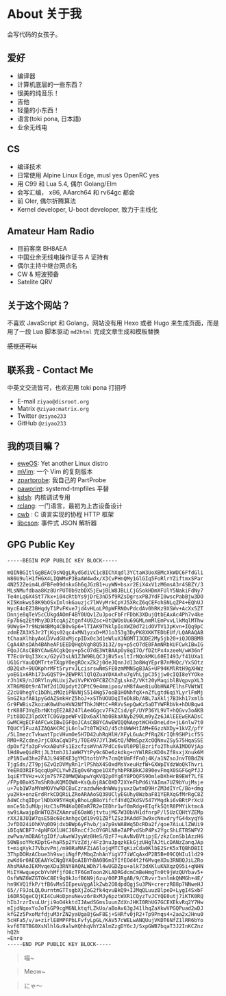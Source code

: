 # About 关于我

会写代码的女孩子。

## 爱好

- 编译器
- 计算机底层的一些东西？
- 很美的纯音乐！
- 吉他
- 轻量的小东西！
- 语言(toki pona, 日本語)
- 业余无线电

## CS

- 编译技术
- 日常使用 Alpine Linux Edge, musl yes OpenRC yes
- 用 C99 和 Lua 5.4, 偶尔 Golang/Elm
- 会写汇编， x86, AAarch64 和 rv64gc 都会
- 前 OIer, 偶尔折腾算法
- Kernel developer, U-boot developer, 致力于主线化

## Amateur Ham Radio

- 目前客席 BH8AEA
- 中国业余无线电操作证书 A 证持有
- 偶尔主持中继台网点名
- CW & 短波预备
- Satelite QRV

## 关于这个网站？

不喜欢 JavaScript 和 Golang，网站没有用 Hexo 或者 Hugo 来生成页面，而是
用了一段 Lua 脚本驱动 ``md2html`` 完成文章生成和模板替换

~~感觉还可以~~

## 联系我 - Contact Me

中英文交流皆可，也欢迎用 toki pona 打招呼

- E-mail ``ziyao@disroot.org``
- Matrix ``@ziyao:matrix.org``
- Twitter ``@ziyao233``
- GitHub ``@ziyao233``

## 我的项目嘛？

- [eweOS](https://os.ewe.moe): Yet another Linux distro
- [mVim](https://github.com/ziyao233/mvim): 一个 Vim 的复刻版本
- [zpartprobe](https://github.com/ziyao233/zpartprobe): 我自己的 PartProbe
- [pawprint](https://github.com/eweOS/pawprint): systemd-tmpfiles 平替
- [kdsh](https://github.com/ziyao233/kdsh): 内核调试专用
- [rclang](https://github.com/ziyao233/rclang): 一门语言，最初为上古设备设计
- [cwb](https://github.com/ziyao233/cwb) : C 语言实现的协程 HTTP 框架
- [libcson](https://github.com/ziyao233/libcson): 事件式 JSON 解析器

## GPG Public Key

```
-----BEGIN PGP PUBLIC KEY BLOCK-----

mQINBGItlGgBEAC9sNQgLRydGdiVC1cBIChXqdl3YCtaW3UoXBMcXkWDC6FfdGli
W86U9ulH1fHGX4LIQWMxP3BaAW4wdx/X3CvPHnQMy1GlGIq5FoRlrYZiftmxSPar
4N252Zeim4LdFBFe09dnkxGh6qJGzB1+uyWN+bsxr2EiX4xV1zM6msA3r4SBZY/3
MLsNMufdbaa8Kz8UrPUT0b9zbDX5jEwjBLW8JBLLCjGSokHDmXFUlY5NakiFdNy7
Te4nLqGX4StT7kx+i04cRtbYs9jDrE3nD5f9RZsDgrsxPBJYdFI0wscPabBjw3DO
KI5Kmkws58K9bOSxImlnkGauzjc7lWVyMrkCpYJ5XRcZ6qCEFohSNLqZP4+EQhUJ
WycE4oEZ3BHqdyT1PvFKve7jd4vHLoLP0pWFRNOvPdcdAv0hRKz9XSWv+AcXx5ZT
Dnnje8qTeVScCUkgdAOmF4BY0UQv1ZuJpocFbFrFDbK3XDujQtbEAxAc4Ph7v4ke
Fp7b6q2EtMhy3D3tcqAjZtgnf4U9Zsc+0tQWOsUu69GMLnmMlEmPvvLlkMqlMThw
9UWyG+7r9NzW4BMq4CB0vGp6+lTIAK9TNklpIoXWZ0d72idOVTV13pKvn+IQq9pC
zdmEZA3XSJr2TjKqs02qc4xMN1yzxD+MJ1o353g3DyPK8XKKTEDbEUf/LQARAQAB
tChaaXlhbyAoU3VvdGUxMjcpIDx0c3d1eWluX3N0MTI3QDE2My5jb20+iQJOBBMB
CgA4AhsDAh4BAheAFiEEDQHqbVgh8Q53i3Z/oy+p5cO7dE0FAmNRbkUFCwkIBwIG
FQoJCAsCBBYCAwEACgkQoy+p5cO7dE3WtBAApOy8qI7O/fDZtPx4xzeeN/wW36nf
T7EcUrUqI3Xcx/G2yV3sLN1ZJW9BLQCJjBV5xsltIrNQokMKL60EI493/f41UXa1
UG1GrYauQQMTrteTXqpY0egROcxZk2j0deJQnnJd13o8WqYEprB7nMHQc/YxSOtz
dD2Qxh+9UOKphrMFt5ryrvJLcisrswNmSFE0zmMMN5gB3AS+UP94KMlRtH9gXHWz
yoEG1x6Rh173vGQST9+2EWPRllQlQZuaYDXAxhu7gVhLjpC35jjw0cIQI8eYYOke
rJh1K9/nJORYlnyNLUxjZwiVvPKYOFCBZChZgLsknZ/VKt20yMaqiblBVqpvpXL3
XTR6M8Ot9rATWf2d1DUpdyt2OPtC9e4mmipoo/nM8fAwe8iuObHNAPElhsFVWtWI
Z2cU0hegYc1bDhLzMOziPNVNjS514Wg57ooB1HONhfqX+nZfLgtd6qiYLyrlFmMj
SnGZkafA81pyGdAZSmkHrZ5hoJ+xSThUOUDqITeDk8b/ABL7aXklj7B3kh17xmlb
Gr9FWBisZkozaK0wUhoHVN2NfThkJNMtC+RRVvSepQwKz5aDTYWFRbVk+hDUBqw4
trK88F3YqEbrNKtqEE2A8247lAe4Ggcv7FkZCid/gF/UYP36YL9VT+hQGvv3oAKB
Pit8DDZ3lpdXtTC0GVppeWFvIDx6aXlhb0BkaXNyb290Lm9yZz6JAlEEEwEKADsC
GwMCHgECF4AFCwkIBwIGFQoJCAsCBBYCAwEWIQQNAeptWCHxDneLdn+jL6nlw7t0
TQUCY1FuzAIZAQAKCRCjL6nlw7t0TW2kD/45chUWWHtIAM+EGzzNXDy+1kVZ/pfY
/5LImezcTvkwatTpcVHvmOe5H7D42uhRqHlH/XFyL6uAcPfRq2KrIQh9SHPicf5S
RM0+RZcdneJrjC0XaCqW3Pi/TOE497JYl3WGtQ/NMmSpzXcOQNnvZSy575HqaSSE
dpOxf2fa3pFvkxABuhFs1EzcfzsWVnA7PdCc6vUl0PBlBzrifo2ThuXAIMDOVjAp
lHd8weQidRtjJL3tmhJ1JaWH7YtPy9c6De6zkdkg+nYWlREcKDOsZf8sxjXnuk6M
zP1NIwd3he2FAJL949EKE3gYM3totbYPs7cmQtUmFfFn0j4K/a1NZsoJnvT0BdZN
TjgSds/ZT9pj6ZvQzDVMyRn1rlPShbX4SOxdMsVxeuHzfW+GXWpIVdzWoQkThvri
YeERO3RIF5qcqUpPCLYwhZEg0v6hqpe1OXfyhbPRKBkKJ890evFmqX0SGFGqPfJJ
1qiEYTVHz+vXjm7S7FZ0MWQWapwYqKVQ2p0Yg6Y8PDQFS9OmleDXhHrB9EWf7LfE
/FPp0BoXS7mShR0uKQMIQWA+KsQubj8ACOXD72XYeFbPd6iYAIma7UZ9bYujMsje
u+7ub1W7aMYmMOVYwRDCBuCzrazdwNednWWujyuxzQwtmD9HrZM3dIYrC/Bo+dmg
yu2Hk+onzErdRrkCDQRiLZRoARAAoSQ38UClyEGUhy8WzbaF81YERXqGfMrRgC8Z
A4WCchqIDprlNDbX95YHqKyBhoLgB8oYifcf4YdQZKdSV547YMgdki6vBRtPrXcU
mnCe5b3uMUpjHzC3sFM4KoQ0EmR7R2eIEDhr1wf0mRdg+EIqfkSQtR8PMYiktmcA
sw9iAwajpBnWTQZHZXAmruE6OaW6jtvtujMG7W30bVH1dfnrpP/l5UzCQHtYZEMp
rXXJ8JU1W7qsE5Bc68cAnhgcQd19v01ZBflZSz3KAddF3w9xcNnvdryfG44xyqY6
JvfDO24iOhKVq0D9jdxbBWp6yFhvb/ja7p9sWA8Wq5DcRDa2f/goe7AiuLlZWUi9
iDIqNCBF7r4pNFGX1UHCJ6RncCfJcOYGRLN8e7APPvdSbP4Ps2YgcShLETBSWFV2
zwPwa/mOBA6tgIDf/uAwnWJyyWz8HeS/BzF7+uAvNvBVtipjE/zkzConSb1AzzH6
5OWBsoYMcKDptG+haR5p2YVzZdj/4Fz3nuJpqzkEkGjzUHgTAJtLcDANzZanqJAp
t+miqXykJ7VbzvPmj/m90RaMAFZiA6lojqMTCTqKizCda0KlbE2SrK5xTQBhDBII
3ThpDOHzACbue3h9swjiNgfP/MbqZnhAnYigV77iWCqAxdP2B5B+09CQNIu1ld29
zwKd6r0AEQEAAYkCNgQYAQoAIBYhBA0B6m1YIfEOd4t2f6MvqeXDu3RNBQJiLZRo
AhsMAAoJEKMvqeXDu3RNY8AQALWDh7l4wUGDZpu+alk73dXKluKNXqzQ95i+qNHN
MiIYHwquepcbYvhMfjfO8cTF6GmToon2KLADRGdcmCmBeHmgTn0t9jWzQUYbav5+
OsfWNZ6WZGTOkC8Et9q0kJofB6N9j6zu/00PJRgAB/9/CRvvr3vnlmkQNMGh+4E/
hn9KVQ1fkP/tfB6vMsSIEpeuVggA1kZwb2O8dpdQgjSu3PN+crerzRB8p7NNweHJ
65//F9JoLQL0urntmGTTsgbXjZoG2fk4qvuBkQ9+IJMqQLuuzBlpeD+LygI4SxbF
i6DR5QgeCQjKI4CuHoDpnuNevz6r8xMJy6pztWXR1CQyzTvJCYQE0utj7iKTK0RQ
hIbJrzrIvuLUrji9oO4kktdIJAwdSGms1uunZdXnJHKI0RhUG7GCEXEkvRq2Y7Hw
mIjdNqoxYoJoTsGP9cgM6NLktqfLZkUo/aBoAv63gJ41lhqZaXkwVPGQPuad2wDJ
kfGZz5PxoMzfdjuM3rZN2yaUga8jGwF8Ej+SHRfv0jR2+Tp9Pnqs4+2aa2xJHnu0
5cHFa5/v/a+zirlE8MPFPbLFvfyLpGL/KAV57cWELwANQUujVKDT6NfZ1lRR6bYo
kvf6T8TBG0XsNlhlGu9alwXQhhqVhY2AlmZzgDY6cJ/SxpGWB7bqaT3J2InKCZnz
hQ2h
=Enro
-----END PGP PUBLIC KEY BLOCK-----
```

> 喵~

> Meow~

> にゃ～
